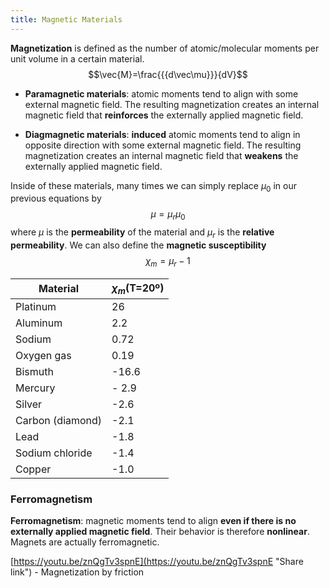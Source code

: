 ```yaml
---
title: Magnetic Materials
---
```


**Magnetization** is defined as the number of atomic/molecular moments per unit volume in a certain material.
$$\vec{M}=\frac{{{d\vec\mu}}}{dV}$$
* **Paramagnetic materials**: atomic moments tend to align with some external magnetic field. The resulting magnetization creates an internal magnetic field that **reinforces** the externally applied magnetic field.

* **Diagmagnetic materials**: **induced** atomic moments tend to align in opposite direction with some external magnetic field. The resulting magnetization creates an internal magnetic field that **weakens** the externally applied magnetic field.

Inside of these materials, many times we can simply replace $\mu_0$ in our previous equations by
$$\mu=\mu_{r} \mu_{0}$$
where $\mu$ is the **permeability** of the material and $\mu_r$ is the **relative permeability**.
We can also define the **magnetic susceptibility**
$$\chi_m=\mu_r-1$$

| Material         | $\chi_m$(T=20º) |
| ---------------- | --------------- |
| Platinum         | 26              |
| Aluminum         | 2.2             |
| Sodium           | 0.72            |
| Oxygen gas       | 0.19            |
| Bismuth          | -16.6           |
| Mercury          | - 2.9           |
| Silver           | -2.6            |
| Carbon (diamond) | -2.1            |
| Lead             | -1.8            |
| Sodium chloride  | -1.4            |
| Copper           | -1.0            |

### Ferromagnetism
**Ferromagnetism**: magnetic moments tend to align **even if there is no externally applied magnetic field**. Their behavior is therefore **nonlinear**. Magnets are actually ferromagnetic.

[https://youtu.be/znQgTv3spnE](https://youtu.be/znQgTv3spnE "Share link") - Magnetization by friction